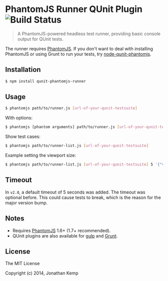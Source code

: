 # PhantomJS Runner QUnit Plugin ![Build Status](https://github.com/jonkemp/qunit-phantomjs-runner/actions/workflows/main.yml/badge.svg?branch=master)

> A PhantomJS-powered headless test runner, providing basic console output for QUnit tests.

The runner requires [PhantomJS](http://phantomjs.org/). If you don't want to deal with installing PhantomJS or using Grunt to run your tests, try [node-qunit-phantomjs](https://github.com/jonkemp/node-qunit-phantomjs).

## Installation
```bash
$ npm install qunit-phantomjs-runner
```

## Usage
```bash
$ phantomjs path/to/runner.js [url-of-your-qunit-testsuite]
```

With options:

```bash
$ phantomjs [phantom arguments] path/to/runner.js [url-of-your-qunit-testsuite] [timeout-in-seconds] [page-properties]
```

Show test cases:

```bash
$ phantomjs path/to/runner-list.js [url-of-your-qunit-testsuite]
```

Example setting the viewport size:

```bash
$ phantomjs path/to/runner-list.js [url-of-your-qunit-testsuite] 5 '{"viewportSize":{"width":1000,"height":1000}}'
```

## Timeout
In `v2.0`, a default timeout of 5 seconds was added. The timeout was optional before. This could cause tests to break, which is the reason for the major version bump.

## Notes
 - Requires [PhantomJS](http://phantomjs.org/) 1.6+ (1.7+ recommended).
 - QUnit plugins are also available for [gulp](https://github.com/jonkemp/gulp-qunit) and [Grunt](https://github.com/gruntjs/grunt-contrib-qunit).

## License 

The MIT License

Copyright (c) 2014, Jonathan Kemp
